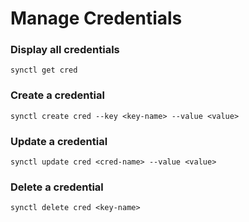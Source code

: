 # Manage Credentials

### Display all credentials
```
synctl get cred
```

### Create a credential

```
synctl create cred --key <key-name> --value <value>
```

### Update a credential

```
synctl update cred <cred-name> --value <value>
```

### Delete a credential

```
synctl delete cred <key-name>
```

